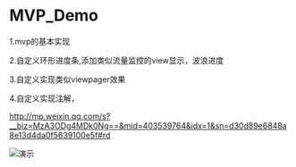 # MVP_Demo
1.mvp的基本实现

2.自定义环形进度条,添加类似流量监控的view显示，波浪进度

3.自定义实现类似viewpager效果

4.自定义实现注解，

http://mp.weixin.qq.com/s?__biz=MzA3ODg4MDk0Ng==&mid=403539764&idx=1&sn=d30d89e6848a8e13d4da0f5639100e5f#rd


![演示](http://mp.weixin.qq.com/s?__biz=MzA3ODg4MDk0Ng==&mid=403539764&idx=1&sn=d30d89e6848a8e13d4da0f5639100e5f#rd "演示")

